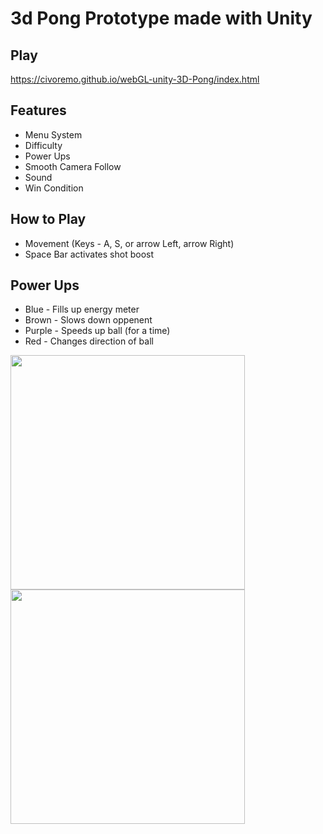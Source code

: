 # 3d Pong Prototype made with Unity

## Play
https://civoremo.github.io/webGL-unity-3D-Pong/index.html

## Features
* Menu System
* Difficulty
* Power Ups
* Smooth Camera Follow
* Sound
* Win Condition

## How to Play
* Movement (Keys - A, S, or arrow Left, arrow Right)
* Space Bar activates shot boost

## Power Ups
* Blue - Fills up energy meter
* Brown - Slows down oppenent
* Purple - Speeds up ball (for a time)
* Red - Changes direction of ball

<img src="https://res.cloudinary.com/civoremo/image/upload/v1626977680/github%20images/3dpong2.png" width="375">
<img src="https://res.cloudinary.com/civoremo/image/upload/v1626977679/github%20images/3dPong.png" width="375">
